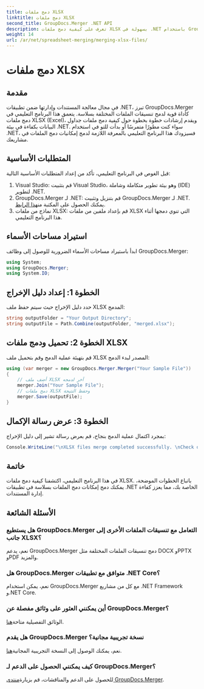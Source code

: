 ```yaml
---
title: دمج ملفات XLSX
linktitle: دمج ملفات XLSX
second_title: GroupDocs.Merger .NET API
description: تعرف على كيفية دمج ملفات XLSX بسهولة في .NET باستخدام GroupDocs.Merger. اتبع هذا البرنامج التعليمي خطوة بخطوة لإدارة المستندات بسلاسة.
weight: 14
url: /ar/net/spreadsheet-merging/merging-xlsx-files/
---
```


# دمج ملفات XLSX

## مقدمة
في مجال معالجة المستندات وإدارتها ضمن تطبيقات .NET، تبرز GroupDocs.Merger كأداة قوية لدمج تنسيقات الملفات المختلفة بسلاسة. يتعمق هذا البرنامج التعليمي في دمج ملفات XLSX (Excel)، ويقدم إرشادات خطوة بخطوة حول كيفية دمج ملفات جداول البيانات بكفاءة في بيئة .NET. سواء كنت مطورًا متمرسًا أو بدأت للتو في استخدام .NET، فسيزودك هذا البرنامج التعليمي بالمعرفة اللازمة لدمج إمكانيات دمج الملفات في مشاريعك.
## المتطلبات الأساسية
قبل الغوص في البرنامج التعليمي، تأكد من إعداد المتطلبات الأساسية التالية:
1. Visual Studio: قم بتثبيت Visual Studio، وهو بيئة تطوير متكاملة وشاملة (IDE) لتطوير .NET.
2. GroupDocs.Merger لـ .NET: قم بتنزيل وتثبيت GroupDocs.Merger لـ .NET. يمكنك الحصول على المكتبة من[هذا الرابط](https://releases.groupdocs.com/merger/net/).
3. نماذج من ملفات XLSX: قم بإعداد ملفين من ملفات XLSX التي تنوي دمجها أثناء هذا البرنامج التعليمي.

## استيراد مساحات الأسماء
ابدأ باستيراد مساحات الأسماء الضرورية للوصول إلى وظائف GroupDocs.Merger:
```csharp
using System; 
using GroupDocs.Merger;
using System.IO;
```
## الخطوة 1: إعداد دليل الإخراج
حدد دليل الإخراج حيث سيتم حفظ ملف XLSX المدمج:
```csharp
string outputFolder = "Your Output Directory";
string outputFile = Path.Combine(outputFolder, "merged.xlsx");
```
## الخطوة 2: تحميل ودمج ملفات XLSX
قم بتهيئة عملية الدمج وقم بتحميل ملف XLSX المصدر لبدء الدمج:
```csharp
using (var merger = new GroupDocs.Merger.Merger("Your Sample File"))
{
    // أضف ملف XLSX آخر لدمجه
    merger.Join("Your Sample File");
    // دمج ملفات XLSX وحفظ النتيجة
    merger.Save(outputFile);
}
```
## الخطوة 3: عرض رسالة الإكمال
بمجرد اكتمال عملية الدمج بنجاح، قم بعرض رسالة تشير إلى دليل الإخراج:
```csharp
Console.WriteLine("\nXLSX files merge completed successfully. \nCheck output in {0}", outputFolder);
```

## خاتمة
في هذا البرنامج التعليمي، اكتشفنا كيفية دمج ملفات XLSX. باتباع الخطوات الموضحة، يمكنك دمج إمكانات دمج الملفات بسلاسة في تطبيقات .NET الخاصة بك، مما يعزز كفاءة إدارة المستندات.

## الأسئلة الشائعة
### هل يستطيع GroupDocs.Merger التعامل مع تنسيقات الملفات الأخرى إلى جانب XLSX؟
نعم، يدعم GroupDocs.Merger دمج تنسيقات الملفات المختلفة مثل DOCX وPPTX وPDF والمزيد.
### هل GroupDocs.Merger متوافق مع تطبيقات .NET Core؟
نعم، يمكن استخدام GroupDocs.Merger مع كل من مشاريع .NET Framework و.NET Core.
### أين يمكنني العثور على وثائق مفصلة عن GroupDocs.Merger؟
 الوثائق التفصيلية متاحة[هنا](https://tutorials.groupdocs.com/merger/net/).
### هل يقدم GroupDocs.Merger نسخة تجريبية مجانية؟
 نعم، يمكنك الوصول إلى النسخة التجريبية المجانية[هنا](https://releases.groupdocs.com/).
### كيف يمكنني الحصول على الدعم لـ GroupDocs.Merger؟
 للحصول على الدعم والمناقشات، قم بزيارة[منتدى GroupDocs.Merger](https://forum.groupdocs.com/c/merger/32).